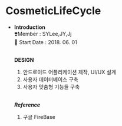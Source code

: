 # CosmeticLifeCycle

- **Introduction**<br>
    ❣️Member : SYLee,JY,Jj<br>
    🐋 Start Date : 2018. 06. 01<br>
   <br>
   
    **DESIGN**<br>
    1. 안드로이드 어플리케이션 제작, UI/UX 설계
    2. 사용자 데이터베이스 구축
    3. 사용자 맞춤형 기능들 구축
   <br><br>
   
    ***Reference***<br>
   1. 구글 FireBase
